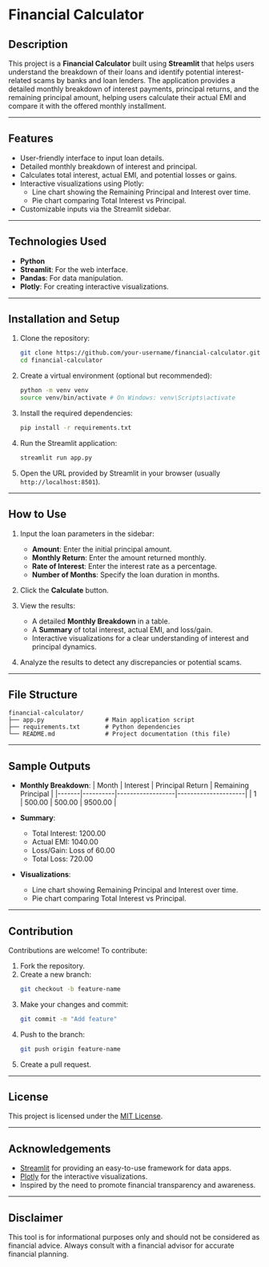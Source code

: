 # Financial Calculator

## Description
This project is a **Financial Calculator** built using **Streamlit** that helps users understand the breakdown of their loans and identify potential interest-related scams by banks and loan lenders. The application provides a detailed monthly breakdown of interest payments, principal returns, and the remaining principal amount, helping users calculate their actual EMI and compare it with the offered monthly installment.

---

## Features
- User-friendly interface to input loan details.
- Detailed monthly breakdown of interest and principal.
- Calculates total interest, actual EMI, and potential losses or gains.
- Interactive visualizations using Plotly:
  - Line chart showing the Remaining Principal and Interest over time.
  - Pie chart comparing Total Interest vs Principal.
- Customizable inputs via the Streamlit sidebar.

---

## Technologies Used
- **Python**
- **Streamlit**: For the web interface.
- **Pandas**: For data manipulation.
- **Plotly**: For creating interactive visualizations.

---

## Installation and Setup

1. Clone the repository:
   ```bash
   git clone https://github.com/your-username/financial-calculator.git
   cd financial-calculator
   ```

2. Create a virtual environment (optional but recommended):
   ```bash
   python -m venv venv
   source venv/bin/activate # On Windows: venv\Scripts\activate
   ```

3. Install the required dependencies:
   ```bash
   pip install -r requirements.txt
   ```

4. Run the Streamlit application:
   ```bash
   streamlit run app.py
   ```

5. Open the URL provided by Streamlit in your browser (usually `http://localhost:8501`).

---

## How to Use

1. Input the loan parameters in the sidebar:
   - **Amount**: Enter the initial principal amount.
   - **Monthly Return**: Enter the amount returned monthly.
   - **Rate of Interest**: Enter the interest rate as a percentage.
   - **Number of Months**: Specify the loan duration in months.

2. Click the **Calculate** button.

3. View the results:
   - A detailed **Monthly Breakdown** in a table.
   - A **Summary** of total interest, actual EMI, and loss/gain.
   - Interactive visualizations for a clear understanding of interest and principal dynamics.

4. Analyze the results to detect any discrepancies or potential scams.

---

## File Structure
```
financial-calculator/
├── app.py                 # Main application script
├── requirements.txt       # Python dependencies
└── README.md              # Project documentation (this file)
```

---

## Sample Outputs
- **Monthly Breakdown**:
  | Month | Interest | Principal Return | Remaining Principal |
  |-------|----------|------------------|---------------------|
  | 1     | 500.00   | 500.00          | 9500.00             |

- **Summary**:
  - Total Interest: 1200.00
  - Actual EMI: 1040.00
  - Loss/Gain: Loss of 60.00
  - Total Loss: 720.00

- **Visualizations**:
  - Line chart showing Remaining Principal and Interest over time.
  - Pie chart comparing Total Interest vs Principal.

---

## Contribution
Contributions are welcome! To contribute:
1. Fork the repository.
2. Create a new branch:
   ```bash
   git checkout -b feature-name
   ```
3. Make your changes and commit:
   ```bash
   git commit -m "Add feature"
   ```
4. Push to the branch:
   ```bash
   git push origin feature-name
   ```
5. Create a pull request.

---

## License
This project is licensed under the [MIT License](LICENSE).

---

## Acknowledgements
- [Streamlit](https://streamlit.io/) for providing an easy-to-use framework for data apps.
- [Plotly](https://plotly.com/) for the interactive visualizations.
- Inspired by the need to promote financial transparency and awareness.

---

## Disclaimer
This tool is for informational purposes only and should not be considered as financial advice. Always consult with a financial advisor for accurate financial planning.

